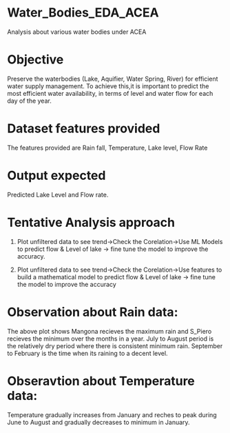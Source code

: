 # Water_Bodies_EDA_ACEA
Analysis about various water bodies under ACEA
# Objective
Preserve the waterbodies (Lake, Aquifier, Water Spring, River) for efficient water supply management. To achieve this,it is important to predict the most efficient water availability, in terms of level and water flow for each day of the year.
# Dataset features provided
The features provided are Rain fall, Temperature, Lake level, Flow Rate

# Output expected 
Predicted Lake Level and Flow rate.

# Tentative Analysis approach
1) Plot unfiltered data to see trend->Check the Corelation->Use ML Models to predict flow & Level of lake -> fine tune the model to improve the accuracy.

2) Plot unfiltered data to see trend->Check the Corelation->Use features to build a mathematical model to predict flow & Level of lake -> fine tune the model to improve the accuracy

# Observation about Rain data:
The above plot shows Mangona recieves the maximum rain and S_Piero recieves the minimum over the months in a year. July to August period is the relatively dry period where there is consistent minimum rain. September to February is the time when its raining to a decent level.

# Obseravtion about Temperature data:
Temperature gradually increases from January and reches to peak during June to August and gradually decreases to minimum in January.
